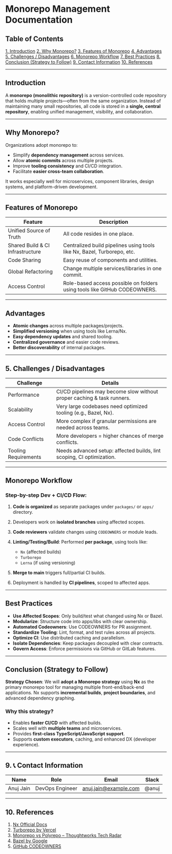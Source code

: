 
# Monorepo Management Documentation

## Table of Contents

 [1. Introduction](#1-introduction)
 [2. Why Monorepo?](#2-why-monorepo)
 [3. Features of Monorepo](#3-features-of-monorepo)
 [4. Advantages](#4-advantages)
 [5. Challenges / Disadvantages](#5-challenges--disadvantages)
 [6. Monorepo Workflow](#6-monorepo-workflow)
 [7. Best Practices](#7-best-practices)
 [8. Conclusion (Strategy to Follow)](#8-conclusion-strategy-to-follow)
 [9. Contact Information](#9-contact-information)
 [10. References](#10-references)

---

## Introduction

A **monorepo (monolithic repository)** is a version-controlled code repository that holds multiple projects—often from the same organization. Instead of maintaining many small repositories, all code is stored in a **single, central repository**, enabling unified management, visibility, and collaboration.

---

## Why Monorepo?

Organizations adopt monorepo to:

* Simplify **dependency management** across services.
* Allow **atomic commits** across multiple projects.
* Improve **tooling consistency** and CI/CD integration.
* Facilitate **easier cross-team collaboration**.

It works especially well for microservices, component libraries, design systems, and platform-driven development.

---

## Features of Monorepo

| Feature                          | Description                                                               |
| -------------------------------- | ------------------------------------------------------------------------- |
| Unified Source of Truth          | All code resides in one place.                                            |
| Shared Build & CI Infrastructure | Centralized build pipelines using tools like Nx, Bazel, Turborepo, etc.   |
| Code Sharing                     | Easy reuse of components and utilities.                                   |
| Global Refactoring               | Change multiple services/libraries in one commit.                         |
| Access Control                   | Role-based access possible on folders using tools like GitHub CODEOWNERS. |

---

## Advantages

* **Atomic changes** across multiple packages/projects.
* **Simplified versioning** when using tools like Lerna/Nx.
* **Easy dependency updates** and shared tooling.
* **Centralized governance** and easier code reviews.
* **Better discoverability** of internal packages.

---

## 5. Challenges / Disadvantages

| Challenge            | Details                                                                |
| -------------------- | ---------------------------------------------------------------------- |
| Performance          | CI/CD pipelines may become slow without proper caching & task runners. |
| Scalability          | Very large codebases need optimized tooling (e.g., Bazel, Nx).         |
| Access Control       | More complex if granular permissions are needed across teams.          |
| Code Conflicts       | More developers = higher chances of merge conflicts.                   |
| Tooling Requirements | Needs advanced setup: affected builds, lint scoping, CI optimization.  |

---

##  Monorepo Workflow

### Step-by-step Dev + CI/CD Flow:

1. **Code is organized** as separate packages under `packages/` or `apps/` directory.
2. Developers work on **isolated branches** using affected scopes.
3. **Code reviewers** validate changes using `CODEOWNERS` or module leads.
4. **Linting/Testing/Build**: Performed **per package**, using tools like:

   * `Nx` (affected builds)
   * `Turborepo`
   * `Lerna` (if using versioning)
5. **Merge to main** triggers full/partial CI builds.
6. Deployment is handled by **CI pipelines**, scoped to affected apps.

---

## Best Practices

*  **Use Affected Scopes**: Only build/test what changed using Nx or Bazel.
*  **Modularize**: Structure code into apps/libs with clear ownership.
*  **Automated Codeowners**: Use CODEOWNERS for PR assignment.
*  **Standardize Tooling**: Lint, format, and test rules across all projects.
*  **Optimize CI**: Use distributed caching and parallelism.
*  **Isolate Dependencies**: Keep packages decoupled with clear contracts.
*  **Govern Access**: Enforce permissions via GitHub or GitLab features.

---

## Conclusion (Strategy to Follow)

**Strategy Chosen**:
We will **adopt a Monorepo strategy** using **Nx** as the primary monorepo tool for managing multiple front-end/back-end applications. Nx supports **incremental builds**, **project boundaries**, and advanced dependency graphing.

### Why this strategy?

* Enables **faster CI/CD** with affected builds.
* Scales well with **multiple teams** and microservices.
* Provides **first-class TypeScript/JavaScript support**.
* Supports **custom executors**, caching, and enhanced DX (developer experience).

---

## 9. 📞 Contact Information

| Name        | Role            | Email                                                 | Slack           |
| ----------- | --------------- | ----------------------------------------------------- | --------------- |
| Anuj Jain   | DevOps Engineer | [anuj.jain@example.com](mailto:anuj.jain@example.com) | @anuj           |

---

## 10.  References

1. [Nx Official Docs](https://nx.dev/)
2. [Turborepo by Vercel](https://turbo.build/repo)
3. [Monorepo vs Polyrepo – Thoughtworks Tech Radar](https://www.thoughtworks.com/radar/techniques/monorepo)
4. [Bazel by Google](https://bazel.build/)
5. [GitHub CODEOWNERS](https://docs.github.com/en/repositories/managing-your-repositorys-settings-and-features/customizing-your-repository/about-code-owners)

